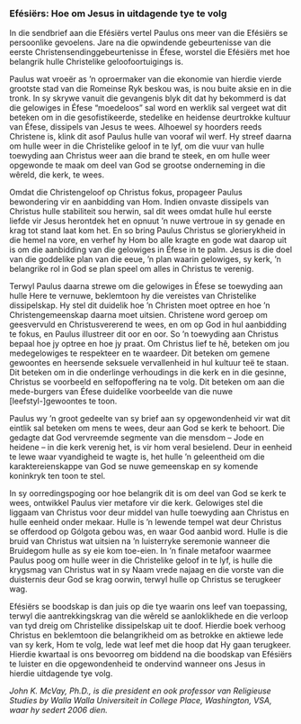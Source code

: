 ### Efésiërs: Hoe om Jesus in uitdagende tye te volg

In die sendbrief aan die Efésiërs vertel Paulus ons meer van die Efésiërs se persoonlike gevoelens. Jare na die opwindende gebeurtenisse van die eerste Christensendinggebeurtenisse in Éfese, worstel die Efésiërs met hoe belangrik hulle Christelike geloofoortuigings is.

Paulus wat vroeër as ’n oproermaker van die ekonomie van hierdie vierde grootste stad van die Romeinse Ryk beskou was, is nou buite aksie en in die tronk. In sy skrywe vanuit die gevangenis blyk dit dat hy bekommerd is dat die gelowiges in Éfese “moedeloos” sal word en werklik sal vergeet wat dit beteken om in die gesofistikeerde, stedelike en heidense deurtrokke kultuur van Éfese, dissipels van Jesus te wees. Alhoewel sy hoorders reeds Christene is, klink dit asof Paulus hulle van vooraf wil werf. Hy streef daarna om hulle weer in die Christelike geloof in te lyf, om die vuur van hulle toewyding aan Christus weer aan die brand te steek, en om hulle weer opgewonde te maak om deel van God se grootse onderneming in die wêreld, die kerk, te wees.

Omdat die Christengeloof op Christus fokus, propageer Paulus bewondering vir en aanbidding van Hom. Indien onvaste dissipels van Christus hulle stabiliteit sou herwin, sal dit wees omdat hulle hul eerste liefde vir Jesus herontdek het en opnuut ’n nuwe vertroue in sy genade en krag tot stand laat kom het. En so bring Paulus Christus se glorierykheid in die hemel na vore, en verhef hy Hom bo alle kragte en gode wat daarop uit is om die aanbidding van die gelowiges in Éfese in te palm. Jesus is die doel van die goddelike plan van die eeue, ’n plan waarin gelowiges, sy kerk, ’n belangrike rol in God se plan speel om alles in Christus te verenig.

Terwyl Paulus daarna strewe om die gelowiges in Éfese se toewyding aan hulle Here te vernuwe, beklemtoon hy die vereistes van Christelike dissipelskap. Hy stel dit duidelik hoe ’n Christen moet optree en hoe ’n Christengemeenskap daarna moet uitsien. Christene word geroep om geesvervuld en Christusvererend te wees, en om op God in hul aanbidding te fokus, en Paulus illustreer dit oor en oor. So ’n toewyding aan Christus bepaal hoe jy optree en hoe jy praat. Om Christus lief te hê, beteken om jou medegelowiges te respekteer en te waardeer. Dit beteken om gemene gewoontes en heersende seksuele vervallenheid in hul kultuur teë te staan. Dit beteken om in die onderlinge verhoudings in die kerk en in die gesinne, Christus se voorbeeld en selfopoffering na te volg. Dit beteken om aan die mede-burgers van Éfese duidelike voorbeelde van die nuwe [leefstyl-]gewoontes te toon.

Paulus wy ’n groot gedeelte van sy brief aan sy opgewondenheid vir wat dit eintlik sal beteken om mens te wees, deur aan God se kerk te behoort. Die gedagte dat God vervreemde segmente van die mensdom – Jode en heidene – in die kerk verenig het, is vir hom veral besielend. Deur in eenheid te lewe waar vyandigheid te wagte is, het hulle ’n geleentheid om die karaktereienskappe van God se nuwe gemeenskap en sy komende koninkryk ten toon te stel.

In sy oorredingspoging oor hoe belangrik dit is om deel van God se kerk te wees, ontwikkel Paulus vier metafore vir die kerk. Gelowiges stel die liggaam van Christus voor deur middel van hulle toewyding aan Christus en hulle eenheid onder mekaar. Hulle is ’n lewende tempel wat deur Christus se offerdood op Gólgota gebou was, en waar God aanbid word. Hulle is die bruid van Christus wat uitsien na ’n luisterryke seremonie wanneer die Bruidegom hulle as sy eie kom toe-eien. In ’n finale metafoor waarmee Paulus poog om hulle weer in die Christelike geloof in te lyf, is hulle die krygsmag van Christus wat in sy Naam vrede najaag en die vorste van die duisternis deur God se krag oorwin, terwyl hulle op Christus se terugkeer wag.

Efésiërs se boodskap is dan juis op die tye waarin ons leef van toepassing, terwyl die aantrekkingskrag van die wêreld se aanloklikhede en die verloop van tyd dreig om Christelike dissipelskap uit te doof. Hierdie boek verhoog Christus en beklemtoon die belangrikheid om as betrokke en aktiewe lede van sy kerk, Hom te volg, lede wat leef met die hoop dat Hy gaan terugkeer. Hierdie kwartaal is ons bevoorreg om biddend na die boodskap van Efésiërs te luister en die opgewondenheid te ondervind wanneer ons Jesus in hierdie uitdagende tye volg.

_John K. McVay, Ph.D., is die president en ook professor van Religieuse Studies by Walla Walla Universiteit in College Place, Washington, VSA, waar hy sedert 2006 dien._